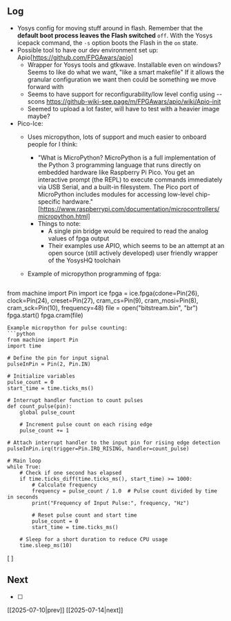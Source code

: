 ## Log
- Yosys config for moving stuff around in flash. Remember that the **default boot process leaves the Flash switched** `off`. With the Yosys icepack command, the `-s` option boots the Flash in the `on` state.
- Possible tool to have our dev environment set up: Apio[https://github.com/FPGAwars/apio]
	- Wrapper for Yosys tools and gtkwave. Installable even on windows? Seems to like do what we want, "like a smart makefile" If it allows the granular configuration we want then could be something we move forward with
	- Seems to have support for reconfigurability/low level config using --scons
	  https://github-wiki-see.page/m/FPGAwars/apio/wiki/Apio-init
	- Seemed to upload a lot faster, will have to test with a heavier image maybe?
- Pico-Ice: 
	- Uses micropython, lots of support and much easier to onboard people for I think:
		- "What is MicroPython?
		  MicroPython is a full implementation of the Python 3 programming language that runs directly on embedded hardware like Raspberry Pi Pico. You get an interactive prompt (the REPL) to execute commands immediately via USB Serial, and a built-in filesystem. The Pico port of MicroPython includes modules for accessing low-level chip-specific hardware."[https://www.raspberrypi.com/documentation/microcontrollers/micropython.html]
		- Things to note:
			- A single pin bridge would be required to read the analog values of fpga output
			- Their examples use APIO, which seems to be an attempt at an open source (still actively developed) user friendly wrapper of the YosysHQ toolchain

	- Example of micropython programming of fpga:
        ``` python
from machine import Pin
import ice
fpga = ice.fpga(cdone=Pin(26), clock=Pin(24), creset=Pin(27), cram_cs=Pin(9), cram_mosi=Pin(8), cram_sck=Pin(10), frequency=48)
file = open("bitstream.bin", "br")
fpga.start()
fpga.cram(file)
```
Example micropython for pulse counting:
```python
from machine import Pin
import time

# Define the pin for input signal
pulseInPin = Pin(2, Pin.IN)

# Initialize variables
pulse_count = 0
start_time = time.ticks_ms()

# Interrupt handler function to count pulses
def count_pulse(pin):
    global pulse_count

    # Increment pulse count on each rising edge
    pulse_count += 1

# Attach interrupt handler to the input pin for rising edge detection
pulseInPin.irq(trigger=Pin.IRQ_RISING, handler=count_pulse)

# Main loop
while True:
    # Check if one second has elapsed
    if time.ticks_diff(time.ticks_ms(), start_time) >= 1000:
        # Calculate frequency
        frequency = pulse_count / 1.0  # Pulse count divided by time in seconds
        print("Frequency of Input Pulse:", frequency, "Hz")

        # Reset pulse count and start time
        pulse_count = 0
        start_time = time.ticks_ms()

    # Sleep for a short duration to reduce CPU usage
    time.sleep_ms(10)
```
[ ]
## Next
- [ ]

[[2025-07-10|prev]] [[2025-07-14|next]]
